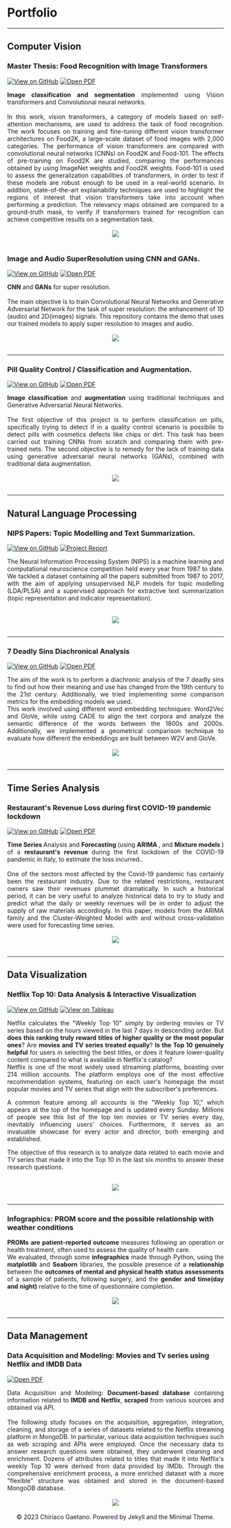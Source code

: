 # Portfolio
---

## Computer Vision

### Master Thesis: Food Recognition with Image Transformers

[![View on GitHub](https://img.shields.io/badge/GitHub-View_on_GitHub-blue?logo=GitHub)](https://github.com/gaetanochiriaco/food-recognition)
[![Open PDF](https://img.shields.io/badge/PDF-View%20Report%20Pdf-red?logo=adobe-acrobat-reader)](https://github.com/gaetanochiriaco/food-recognition/blob/main/pdfs/paper_IEEE_Icce_Food_2k_Chiriaco.pdf)

<div style="text-align: justify">
<b>Image classification and segmentation</b> implemented using Vision transformers and Convolutional neural networks.
<br> <br>
In this work, vision transformers, a category of models based on self-attention mechanisms, are used to address the task of food recognition. The work focuses on training and fine-tuning different vision transformer architectures on Food2K, a large-scale dataset of food images with 2,000 categories. The performance
of vision transformers are compared with convolutional neural networks (CNNs) on Food2K and
Food-101. The effects of pre-training on Food2K are studied, comparing the performances obtained
by using ImageNet weights and Food2K weights. Food-101 is used to assess the generalization capabilities of transformers, in order to test if these models are robust enough to be used in a real-world scenario. In addition, state-of-the-art explainability techniques are used to highlight the regions of interest that vision transformers take into account when performing a prediction. The relevancy maps obtained are compared to a ground-truth mask, to verify if transformers trained for recognition can achieve competitive results on a segmentation task.
</div>
<br>
<center><img src="images/food_rec.png"/></center>
<br>


### Image and Audio SuperResolution using CNN and GANs.

[![View on GitHub](https://img.shields.io/badge/GitHub-View_on_GitHub-blue?logo=GitHub)](https://github.com/gaetanochiriaco/super-resolution)
[![Open PDF](https://img.shields.io/badge/PDF-View%20Report%20Pdf-red?logo=adobe-acrobat-reader)](https://github.com/gaetanochiriaco/super-resolution/blob/master/Presentazione%20DSIM.pdf)

<div style="text-align: justify">
<b>CNN</b> and <b>GANs</b> for super resolution.
<br> <br>
The main objective is to train Convolutional Neural Networks and Generative Adversarial Network for the task of super resolution: the enhancement of 1D (audio) and 2D(images) signals. This repository contains the demo that uses our trained models to apply super resolution to images and audio.
</div>
<br>
<center><img src="images/SR.png"/></center>
<br>

---
### Pill Quality Control / Classification and Augmentation.

[![View on GitHub](https://img.shields.io/badge/GitHub-View_on_GitHub-blue?logo=GitHub)](https://github.com/gaetanochiriaco/pill-quality-classification)
[![Open PDF](https://img.shields.io/badge/PDF-View%20Report%20Pdf-red?logo=adobe-acrobat-reader)](https://github.com/gaetanochiriaco/pill-quality-classification/blob/main/PillQC-FDL.pdf)

<div style="text-align: justify">
<b>Image classification</b> and <b>augmentation</b> using traditional techniques and Generative Adversarial Neural Networks.
<br> <br>
The first objective of this project is to perform classification on pills, specifically trying to detect if in a quality control scenario is possibile to detect pills with cosmetics defects like chips or dirt. This task has been carried out training CNNs from scratch and comparing them with pre-trained nets.
The second objective is to remedy for the lack of training data using generative adversarial neural networks (GANs), combined with traditional data augmentation.
</div>
<br>
<center><img src="images/pil.gif"/></center>
<br>

---
## Natural Language Processing

### NIPS Papers: Topic Modelling and Text Summarization.

[![View on GitHub](https://img.shields.io/badge/GitHub-View_on_GitHub-blue?logo=GitHub)](https://github.com/gaetanochiriaco/NIPSpapers-NLP)
[![Project Report](https://img.shields.io/badge/PDF-Project%20Report-red?logo=adobe-acrobat-reader&logoColor=white)](https://github.com/gaetanochiriaco/NIPSpapers-NLP/blob/main/Report.pdf)

<div style="text-align: justify">
The Neural Information Processing System (NIPS) is a machine learning and computational neuroscience competition held every year from 1987 to date. We tackled a dataset containing all the papers submitted from 1987 to 2017, with the aim of applying unsupervised NLP models for topic modelling (LDA/PLSA) and a supervised approach for extractive text summarization (topic representation and indicator representation).
<br> <br>
</div>
<br>
<center><img src="images/tm.png"/></center>
<br>

---
### 7 Deadly Sins Diachronical Analysis
[![View on GitHub](https://img.shields.io/badge/GitHub-View_on_GitHub-blue?logo=GitHub)](https://github.com/gaetanochiriaco/word-embedding-sins)
[![Open PDF](https://img.shields.io/badge/PDF-Project%20Report%20Paper-red?logo=adobe-acrobat-reader)](https://github.com/gaetanochiriaco/word-embedding-sins/blob/main/Seven%20Deadly%20Sins_Chiriaco_Porcedda_Russo.pdf)

<div style="text-align: justify">
The aim of the work is to perform a diachronic analysis of the 7 deadly sins to find out how their meaning and use has changed from the 19th century to the 21st century. Additionally, we tried implementing some comparison metrics for the embedding models we used.
<br>
This work involved using different word embedding techniques: Word2Vec and GloVe, while using CADE to align the text corpora and analyze the semantic difference of the words between the 1800s and 2000s. Additionally, we implemented a geometrical comparison technique to evaluate how different the embeddings are built between W2V and GloVe.
</div>
<br>
<center><img src="images/DS-banner.png"/></center>
<br>

---

## Time Series Analysis

### Restaurant's Revenue Loss during first COVID-19 pandemic lockdown

[![View on GitHub](https://img.shields.io/badge/GitHub-View_on_GitHub-blue?logo=GitHub)](https://github.com/gaetanochiriaco/restaurants-timeseries)
[![Open PDF](https://img.shields.io/badge/PDF-View%20Report%20Pdf-red?logo=adobe-acrobat-reader)](https://github.com/gaetanochiriaco/restaurants-timeseries/blob/main/Report_PorceddaChiriacoRusso.pdf)

<div style="text-align: justify">
<b> Time Series </b> Analysis and <b> Forecasting </b> (using <b> ARIMA </b>, and <b> Mixture models </b>) of a <b> restaurant's revenue </b> during the first lockdown of the COVID-19 pandemic in Italy, to estimate the loss incurred..
<br> <br>
One of the sectors most affected by the Covid-19 pandemic has certainly been the restaurant industry. Due to the related restrictions, restaurant owners saw their revenues plummet dramatically. In such a historical period, it can be very useful to analyze historical data to try to study and predict what the daily or weekly revenues will be in order to adjust the supply of raw materials accordingly. In this paper, models from the ARIMA family and the Cluster-Weighted Model with and without cross-validation were used for forecasting time series.
</div>
<br>
<center><img src="images/covid-restaurant.png"/></center>
<br>


---


## Data Visualization

### Netflix Top 10: Data Analysis & Interactive Visualization

[![View on GitHub](https://img.shields.io/badge/GitHub-View_on_GitHub-blue?logo=GitHub)](https://github.com/gaetanochiriaco/netflix-imdb-visualization)
[![View on Tableau](https://img.shields.io/badge/Tableau-View_on_Tableau-orange?logo=Tableau)](https://rporcedda.github.io/Netflix-Top10-Quality/)


<div style="text-align: justify">Netflix calculates the "Weekly Top 10" simply by ordering movies or TV series based on the hours viewed in the last 7 days in descending order. But <b>does this ranking truly reward titles of higher quality or the most popular ones</b>? Are <b>movies and TV series treated equally</b>? <b>Is the Top 10 genuinely helpful</b> for users in selecting the best titles, or does it feature lower-quality content compared to what is available in Netflix's catalog?
<br>
Netflix is one of the most widely used streaming platforms, boasting over 214 million accounts. The platform employs one of the most effective recommendation systems, featuring on each user's homepage the most popular movies and TV series that align with the subscriber's preferences.

A common feature among all accounts is the "Weekly Top 10," which appears at the top of the homepage and is updated every Sunday. Millions of people see this list of the top ten movies or TV series every day, inevitably influencing users' choices. Furthermore, it serves as an invaluable showcase for every actor and director, both emerging and established.

The objective of this research is to analyze data related to each movie and TV series that made it into the Top 10 in the last six months to answer these research questions.
</div>
<br>
<center><img src="images/dataviz1.png"/></center>
<br>

---
### Infographics: PROM score and the possible relationship with weather conditions


<div style="text-align: justify">
<b>PROMs are patient-reported outcome</b> measures following an operation or health treatment, often used to assess the quality of health care.
<br>
We evaluated, through some <b>infographics</b> made through Python, using the <b>matplotlib</b> and <b>Seaborn</b> libraries, the possible presence of a <b>relationship</b> between the <b>outcomes of mental and physical health status assessments</b> of a sample of patients, following surgery, and the <b>gender and time(day and night)</b> relative to the time of questionnaire completion.
</div>
<br>
<center><img src="images/dataviz2.png"/></center>
<br>

---
## Data Management

### Data Acquisition and Modeling: Movies and Tv series using Netflix and IMDB Data

[![Open PDF](https://img.shields.io/badge/PDF-Read%20%20Report%20%20PDF-red?logo=adobe-acrobat-reader)](https://github.com/gaetanochiriaco/netflix-imdb-visualization/blob/main/882638_886719_887277_DM.pdf)

<div style="text-align: justify">
Data Acquisition and Modeling: <b>Document-based database</b> containing information related to <b>IMDB and Netflix</b>, <b>scraped</b> from various sources and obtained via API.
<br> <br>
The following study focuses on the acquisition, aggregation, integration, cleaning, and storage of a series of datasets related to the Netflix streaming platform in MongoDB. In particular, various data acquisition techniques such as web scraping and APIs were employed. Once the necessary data to answer research questions were obtained, they underwent cleaning and enrichment. Dozens of attributes related to titles that made it into Netflix's weekly Top 10 were derived from data provided by IMDb. Through the comprehensive enrichment process, a more enriched dataset with a more "flexible" structure was obtained and stored in the document-based MongoDB database.
</div>
<br>
<center><img src="images/mongodb.png"/></center>
<br>

<center>© 2023 Chiriaco Gaetano. Powered by Jekyll and the Minimal Theme.</center>